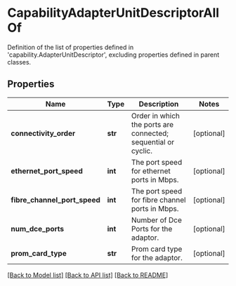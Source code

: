 # CapabilityAdapterUnitDescriptorAllOf

Definition of the list of properties defined in 'capability.AdapterUnitDescriptor', excluding properties defined in parent classes.
## Properties
Name | Type | Description | Notes
------------ | ------------- | ------------- | -------------
**connectivity_order** | **str** | Order in which the ports are connected; sequential or cyclic. | [optional] 
**ethernet_port_speed** | **int** | The port speed for ethernet ports in Mbps. | [optional] 
**fibre_channel_port_speed** | **int** | The port speed for fibre channel ports in Mbps. | [optional] 
**num_dce_ports** | **int** | Number of Dce Ports for the adaptor. | [optional] 
**prom_card_type** | **str** | Prom card type for the adaptor. | [optional] 

[[Back to Model list]](../README.md#documentation-for-models) [[Back to API list]](../README.md#documentation-for-api-endpoints) [[Back to README]](../README.md)


